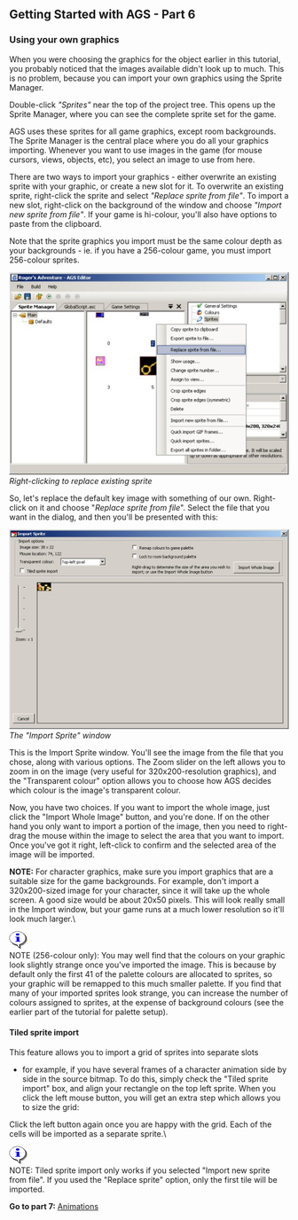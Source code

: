 **Getting Started with AGS - Part 6**
-------------------------------------

### Using your own graphics

When you were choosing the graphics for the object earlier in this
tutorial, you probably noticed that the images available didn't look up
to much. This is no problem, because you can import your own graphics
using the Sprite Manager.

Double-click *"Sprites"* near the top of the project tree. This opens up
the Sprite Manager, where you can see the complete sprite set for the
game.

AGS uses these sprites for all game graphics, except room backgrounds.
The Sprite Manager is the central place where you do all your graphics
importing. Whenever you want to use images in the game (for mouse
cursors, views, objects, etc), you select an image to use from here.

There are two ways to import your graphics - either overwrite an
existing sprite with your graphic, or create a new slot for it. To
overwrite an existing sprite, right-click the sprite and select
*"Replace sprite from file"*. To import a new slot, right-click on the
background of the window and choose *"Import new sprite from file"*. If
your game is hi-colour, you'll also have options to paste from the
clipboard.

Note that the sprite graphics you import must be the same colour depth
as your backgrounds - ie. if you have a 256-colour game, you must import
256-colour sprites.

*![](images/intro6_1.jpg)\
Right-clicking to replace existing sprite*

So, let's replace the default key image with something of our own.
Right-click on it and choose "*Replace sprite from file*". Select the
file that you want in the dialog, and then you'll be presented with
this:

*![](images/intro6_2.jpg)\
The "Import Sprite" window*

This is the Import Sprite window. You'll see the image from the file
that you chose, along with various options. The Zoom slider on the left
allows you to zoom in on the image (very useful for 320x200-resolution
graphics), and the "Transparent colour" option allows you to choose how
AGS decides which colour is the image's transparent colour.

Now, you have two choices. If you want to import the whole image, just
click the "Import Whole Image" button, and you're done. If on the other
hand you only want to import a portion of the image, then you need to
right-drag the mouse within the image to select the area that you want
to import. Once you've got it right, left-click to confirm and the
selected area of the image will be imported.

**NOTE:** For character graphics, make sure you import graphics that are
a suitable size for the game backgrounds. For example, don't import a
320x200-sized image for your character, since it will take up the whole
screen. A good size would be about 20x50 pixels. This will look really
small in the Import window, but your game runs at a much lower
resolution so it'll look much larger.\

![](images/icon_info.gif)\
NOTE (256-colour only): You may well find that the colours on your graphic look slightly strange once you've imported the image. This is because by default only the first 41 of the palette colours are allocated to sprites, so your graphic will be remapped to this much smaller palette. If you find that many of your imported sprites look strange, you can increase the number of colours assigned to sprites, at the expense of background colours (see the earlier part of the tutorial for palette setup).

#### Tiled sprite import

This feature allows you to import a grid of sprites into separate slots
- for example, if you have several frames of a character animation side
by side in the source bitmap. To do this, simply check the "Tiled sprite
import" box, and align your rectangle on the top left sprite. When you
click the left mouse button, you will get an extra step which allows you
to size the grid:

Click the left button again once you are happy with the grid. Each of
the cells will be imported as a separate sprite.\

![](images/icon_info.gif)\
NOTE: Tiled sprite import only works if you selected "Import new sprite from file". If you used the "Replace sprite" option, only the first tile will be imported.

**Go to part 7:** [Animations](acintro7)
